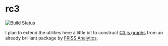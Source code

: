 # rc3

[![Build Status](https://travis-ci.org/rmnppt/rc3.svg?branch=master)](https://travis-ci.org/rmnppt/rc3)

I plan to extend the utilities here a little bit to construct [C3.js graphs](http://c3js.org/) from an already brilliant package by [FRISS Analytics](https://github.com/FrissAnalytics/shinyJsTutorials). 
